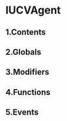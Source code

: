# IUCVAgent





## 1.Contents
<!-- START doctoc -->
<!-- END doctoc -->

## 2.Globals

## 3.Modifiers

## 4.Functions

## 5.Events
